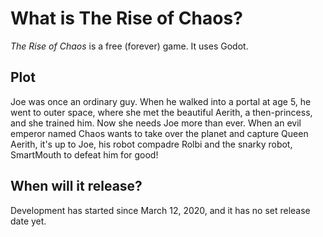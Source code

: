 # What is The Rise of Chaos?
*The Rise of Chaos* is a free (forever) game. It uses Godot.

## Plot
Joe was once an ordinary guy. When he walked into a portal at age 5, he went to outer space, where she met the beautiful Aerith, a then-princess, and she trained him. Now she needs Joe more than ever. When an evil emperor named Chaos wants to take over the planet and capture Queen Aerith, it's up to Joe, his robot compadre Rolbi and the snarky robot, SmartMouth to defeat him for good!

## When will it release?
Development has started since March 12, 2020, and it has no set release date yet.
